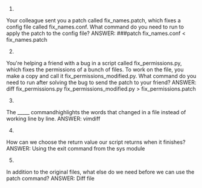 1.
Your colleague sent you a patch called fix_names.patch, which fixes a config file called fix_names.conf. 
What command do you need to run to apply the patch to the config file?
ANSWER:
###patch fix_names.conf < fix_names.patch



2.
You're helping a friend with a bug in a script called fix_permissions.py, which fixes the permissions of a bunch of files. 
To work on the file, you make a copy and call it fix_permissions_modified.py. What command do you need to run after 
solving the bug to send the patch to your friend?
ANSWER:
diff fix_permissions.py fix_permissions_modified.py > fix_permissions.patch



3.
The _____ commandhighlights the words that changed in a file instead of working line by line.
ANSWER:
vimdiff



4.
How can we choose the return value our script returns when it finishes?
ANSWER:
Using the exit command from the sys module



5.
In addition to the original files, what else do we need before we can use the patch command?
ANSWER:
Diff file
